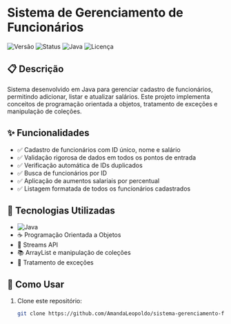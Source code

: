 # Sistema de Gerenciamento de Funcionários

![Versão](https://img.shields.io/badge/versão-1.0.0-blue)
![Status](https://img.shields.io/badge/status-concluído-brightgreen)
![Java](https://img.shields.io/badge/Java-11+-orange)
![Licença](https://img.shields.io/badge/licença-MIT-green)


## 📋 Descrição

Sistema desenvolvido em Java para gerenciar cadastro de funcionários, permitindo adicionar, listar e atualizar salários. Este projeto implementa conceitos de programação orientada a objetos, tratamento de exceções e manipulação de coleções.

## ✨ Funcionalidades

- ✅ Cadastro de funcionários com ID único, nome e salário
- ✅ Validação rigorosa de dados em todos os pontos de entrada
- ✅ Verificação automática de IDs duplicados
- ✅ Busca de funcionários por ID
- ✅ Aplicação de aumentos salariais por percentual
- ✅ Listagem formatada de todos os funcionários cadastrados

## 🚀 Tecnologias Utilizadas

- ![Java](https://img.shields.io/badge/Java-11+-orange)
- ☕ Programação Orientada a Objetos
- 🌊 Streams API
- 📚 ArrayList e manipulação de coleções
- 🔄 Tratamento de exceções 

## 📖 Como Usar

1. Clone este repositório:
   ```bash
   git clone https://github.com/AmandaLeopoldo/sistema-gerenciamento-funcionarios.git
